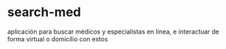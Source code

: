 # search-med
aplicación para buscar médicos y especialistas en línea,  e interactuar de forma virtual o domicilio con estos
